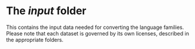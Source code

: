 # The *input* folder

This contains the input data needed for converting the language families. Please note that each dataset is governed by its own licenses, described in the appropriate folders.